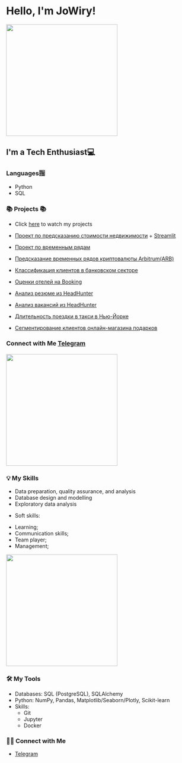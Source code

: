 # Hello, I'm JoWiry! 
<img src=https://user-images.githubusercontent.com/71900299/225784472-f1eb0af5-d847-47a2-8de1-39f5eb509140.gif  width=300px height=300> 

## I'm a Tech Enthusiast💻

### Languages🈯
* Python 
* SQL

### 📚 Projects 📚

* Click [here](:point_down:) to watch my projects
* [Проект по предсказанию стоимости недвижимости](https://github.com/JoWiry/Final_project) + [Streamlit](https://house-predict-by-jowiry.streamlit.app/)
* [Проект по временным рядам](https://github.com/JoWiry/Time_Series_project)
* [Предсказание временных рядов криптовалюты Arbitrum(ARB)](https://github.com/JoWiry/Arbitrum_Crypto_Pred)

* [Классификация клиентов в банковском секторе](https://github.com/JoWiry/Project_4_ML)
* [Оценки отелей на Booking](https://github.com/JoWiry/PROJECT-3_EDA-Feature_Engineering)
* [Анализ резюме из HeadHunter](https://github.com/JoWiry/Project-1)
* [Анализ вакансий из HeadHunter](https://github.com/JoWiry/Project_2)
* [Длительность поездки в такси в Нью-Йорке](https://github.com/JoWiry/Project_5)
* [Сегментирование клиентов онлайн-магазина подарков](https://github.com/JoWiry/Project_6)

### Connect with Me [Telegram](https://t.me/JoWiry)

#### <img src=https://user-images.githubusercontent.com/71900299/228089283-107c633e-a78e-4d95-a7c5-62271a3b9b74.gif width=300px height=300>


### 💡 My Skills

* Data preparation, quality assurance, and analysis
* Database design and modelling
* Exploratory data analysis

- Soft skills:
* Learning;
* Communication skills;
* Team player;
* Management;
<img src=https://user-images.githubusercontent.com/71900299/228087866-61e31f1d-1ac5-4a76-8118-8c4d1e7932fa.gif width=300px height=300>

### 🛠️ My Tools

- Databases: SQL (PostgreSQL), SQLAlchemy
- Python: NumPy, Pandas, Matplotlib/Seaborn/Plotly, Scikit-learn
- Skills: 
    * Git
    * Jupyter
    * Docker

### 🙌🏻 Connect with Me

- [Telegram](https://t.me/JoWiry)
